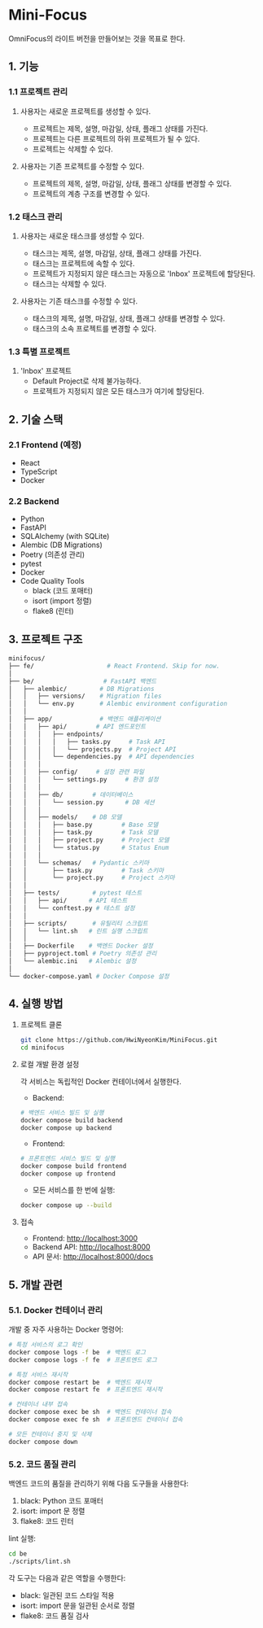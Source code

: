 # Mini-Focus

OmniFocus의 라이트 버전을 만들어보는 것을 목표로 한다.

## 1. 기능

### 1.1 프로젝트 관리

1. 사용자는 새로운 프로젝트를 생성할 수 있다.
   - 프로젝트는 제목, 설명, 마감일, 상태, 플래그 상태를 가진다.
   - 프로젝트는 다른 프로젝트의 하위 프로젝트가 될 수 있다.
   - 프로젝트는 삭제할 수 있다.

2. 사용자는 기존 프로젝트를 수정할 수 있다.
   - 프로젝트의 제목, 설명, 마감일, 상태, 플래그 상태를 변경할 수 있다.
   - 프로젝트의 계층 구조를 변경할 수 있다.

### 1.2 태스크 관리

1. 사용자는 새로운 태스크를 생성할 수 있다.
   - 태스크는 제목, 설명, 마감일, 상태, 플래그 상태를 가진다.
   - 태스크는 프로젝트에 속할 수 있다.
   - 프로젝트가 지정되지 않은 태스크는 자동으로 'Inbox' 프로젝트에 할당된다.
   - 태스크는 삭제할 수 있다.

2. 사용자는 기존 태스크를 수정할 수 있다.
   - 태스크의 제목, 설명, 마감일, 상태, 플래그 상태를 변경할 수 있다.
   - 태스크의 소속 프로젝트를 변경할 수 있다.

### 1.3 특별 프로젝트

1. 'Inbox' 프로젝트
   - Default Project로 삭제 불가능하다.
   - 프로젝트가 지정되지 않은 모든 태스크가 여기에 할당된다.

## 2. 기술 스택

### 2.1 Frontend  (예정)

- React
- TypeScript
- Docker

### 2.2 Backend

- Python
- FastAPI
- SQLAlchemy (with SQLite)
- Alembic (DB Migrations)
- Poetry (의존성 관리)
- pytest
- Docker
- Code Quality Tools
  - black (코드 포매터)
  - isort (import 정렬)
  - flake8 (린터)

## 3. 프로젝트 구조

```bash
minifocus/
├── fe/                    # React Frontend. Skip for now.
│
├── be/                   # FastAPI 백엔드
│   ├── alembic/         # DB Migrations
│   │   ├── versions/    # Migration files
│   │   └── env.py       # Alembic environment configuration
│   │
│   ├── app/             # 백엔드 애플리케이션
│   │   ├── api/        # API 엔드포인트
│   │   │   ├── endpoints/
│   │   │   │   ├── tasks.py     # Task API
│   │   │   │   └── projects.py  # Project API
│   │   │   └── dependencies.py  # API dependencies
│   │   │
│   │   ├── config/     # 설정 관련 파일
│   │   │   └── settings.py     # 환경 설정
│   │   │
│   │   ├── db/        # 데이터베이스
│   │   │   └── session.py      # DB 세션
│   │   │
│   │   ├── models/    # DB 모델
│   │   │   ├── base.py        # Base 모델
│   │   │   ├── task.py        # Task 모델
│   │   │   ├── project.py     # Project 모델
│   │   │   └── status.py      # Status Enum
│   │   │
│   │   └── schemas/   # Pydantic 스키마
│   │       ├── task.py        # Task 스키마
│   │       └── project.py     # Project 스키마
│   │
│   ├── tests/         # pytest 테스트
│   │   ├── api/      # API 테스트
│   │   └── conftest.py # 테스트 설정
│   │
│   ├── scripts/       # 유틸리티 스크립트
│   │   └── lint.sh   # 린트 실행 스크립트
│   │
│   ├── Dockerfile    # 백엔드 Docker 설정
│   ├── pyproject.toml # Poetry 의존성 관리
│   └── alembic.ini   # Alembic 설정
│
└── docker-compose.yaml # Docker Compose 설정
```

## 4. 실행 방법

1. 프로젝트 클론

   ```bash
   git clone https://github.com/HwiNyeonKim/MiniFocus.git
   cd minifocus
   ```

2. 로컬 개발 환경 설정

   각 서비스는 독립적인 Docker 컨테이너에서 실행한다.

   - Backend:

   ```bash
   # 백엔드 서비스 빌드 및 실행
   docker compose build backend
   docker compose up backend
   ```

   - Frontend:

   ```bash
   # 프론트엔드 서비스 빌드 및 실행
   docker compose build frontend
   docker compose up frontend
   ```

   - 모든 서비스를 한 번에 실행:

   ```bash
   docker compose up --build
   ```

3. 접속

   - Frontend: [http://localhost:3000](http://localhost:3000)
   - Backend API: [http://localhost:8000](http://localhost:8000)
   - API 문서: [http://localhost:8000/docs](http://localhost:8000/docs)

## 5. 개발 관련

### 5.1. Docker 컨테이너 관리

개발 중 자주 사용하는 Docker 명령어:

```bash
# 특정 서비스의 로그 확인
docker compose logs -f be  # 백엔드 로그
docker compose logs -f fe  # 프론트엔드 로그

# 특정 서비스 재시작
docker compose restart be  # 백엔드 재시작
docker compose restart fe  # 프론트엔드 재시작

# 컨테이너 내부 접속
docker compose exec be sh  # 백엔드 컨테이너 접속
docker compose exec fe sh  # 프론트엔드 컨테이너 접속

# 모든 컨테이너 중지 및 삭제
docker compose down
```

### 5.2. 코드 품질 관리

백엔드 코드의 품질을 관리하기 위해 다음 도구들을 사용한다:

1. black: Python 코드 포매터
2. isort: import 문 정렬
3. flake8: 코드 린터

lint 실행:

```bash
cd be
./scripts/lint.sh
```

각 도구는 다음과 같은 역할을 수행한다:

- black: 일관된 코드 스타일 적용
- isort: import 문을 일관된 순서로 정렬
- flake8: 코드 품질 검사
